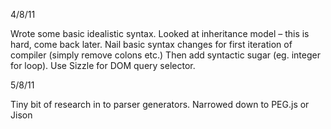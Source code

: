 4/8/11

Wrote some basic idealistic syntax.
Looked at inheritance model – this is hard, come back later.
Nail basic syntax changes for first iteration of compiler (simply remove colons etc.)
Then add syntactic sugar (eg. integer for loop).
Use Sizzle for DOM query selector.

5/8/11

Tiny bit of research in to parser generators.
Narrowed down to PEG.js or Jison
